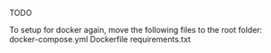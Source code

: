 TODO

To setup for docker again, move the following files to the root folder:
    docker-compose.yml
    Dockerfile
    requirements.txt